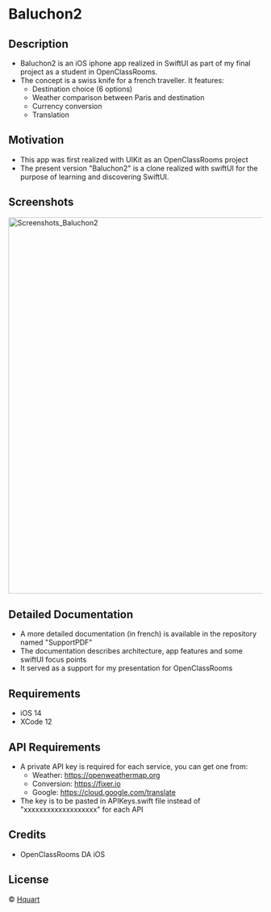 # Baluchon2

## Description

* Baluchon2 is an iOS iphone app realized in SwiftUI as part of my final project as a student in OpenClassRooms.
* The concept is a swiss knife for a french traveller. It features:
  * Destination choice (6 options)
  * Weather comparison between Paris and destination
  * Currency conversion 
  * Translation 

## Motivation

* This app was first realized with UIKit as an OpenClassRooms project
* The present version "Baluchon2" is a clone realized with swiftUI for the purpose of learning and discovering SwiftUI.

## Screenshots

<img width="745" alt="Screenshots_Baluchon2" src="https://user-images.githubusercontent.com/39113497/124940936-afe13980-e00a-11eb-89d2-f05231914c67.png">

## Detailed Documentation

* A more detailed documentation (in french) is available in the repository named "SupportPDF"
* The documentation describes architecture, app features and some swiftUI focus points
* It served as a support for my presentation for OpenClassRooms

## Requirements

* iOS 14
* XCode 12

## API Requirements

* A private API key is required for each service, you can get one from:
  * Weather: https://openweathermap.org
  * Conversion: https://fixer.io
  * Google: https://cloud.google.com/translate
* The key is to be pasted in APIKeys.swift file instead of "xxxxxxxxxxxxxxxxxxx" for each API

## Credits

* OpenClassRooms DA iOS 

## License

© [Hquart](https://github.com/Hquart/)



